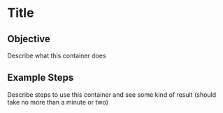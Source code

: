 # Title

## Objective

Describe what this container does

## Example Steps

Describe steps to use this container and see some kind of result (should take no more than a minute or two)